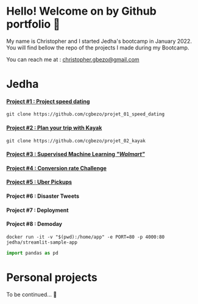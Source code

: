 

# Hello! Welcome on by Github portfolio 🙂

My name is Christopher and I started Jedha's bootcamp in January 2022. You will find bellow the repo of the projects I made during my Bootcamp.

You can reach me at : christopher.gbezo@gmail.com


# Jedha

#### [Project #1 : Project speed dating](https://github.com/cgbezo/projet_01_speed_dating)

`git clone https://github.com/cgbezo/projet_01_speed_dating`

#### [Project #2 : Plan your trip with Kayak](https://github.com/cgbezo/projet_02_kayak)

`git clone https://github.com/cgbezo/projet_02_kayak`

#### [Project #3 : Supervised Machine Learning *"Walmart"*](https://github.com/cgbezo/projet03_walmart)

#### [Project #4 : Conversion rate Challenge](https://github.com/cgbezo/projet04_Conversion-rate-challenge)

#### [Project #5 : Uber Pickups](https://github.com/cgbezo/projet05_Uber-Pickups)

#### Project #6 : Disaster Tweets

#### Project #7 : Deployment

#### Project #8 : Demoday

`docker run -it -v "$(pwd):/home/app" -e PORT=80 -p 4000:80 jedha/streamlit-sample-app`


```python 
import pandas as pd

```



# Personal projects
To be continued... 🚀
